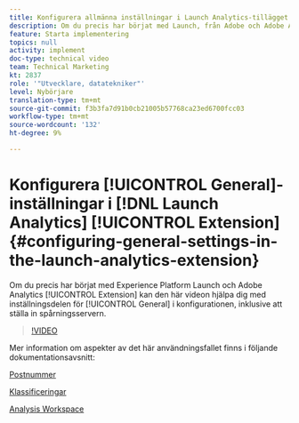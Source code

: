 ```yaml
---
title: Konfigurera allmänna inställningar i Launch Analytics-tillägget
description: Om du precis har börjat med Launch, från Adobe och Adobe Analytics-tillägget, kan den här videon hjälpa dig med den allmänna inställningsdelen av konfigurationen, inklusive att ställa in spårningsservern.
feature: Starta implementering
topics: null
activity: implement
doc-type: technical video
team: Technical Marketing
kt: 2837
role: '"Utvecklare, datatekniker"'
level: Nybörjare
translation-type: tm+mt
source-git-commit: f3b3fa7d91b0cb21005b57768ca23ed6700fcc03
workflow-type: tm+mt
source-wordcount: '132'
ht-degree: 9%

---
```



# Konfigurera [!UICONTROL General]-inställningar i [!DNL Launch Analytics] [!UICONTROL Extension] {#configuring-general-settings-in-the-launch-analytics-extension}

Om du precis har börjat med Experience Platform Launch och Adobe Analytics [!UICONTROL Extension] kan den här videon hjälpa dig med inställningsdelen för [!UICONTROL General] i konfigurationen, inklusive att ställa in spårningsservern.

>[!VIDEO](https://video.tv.adobe.com/v/27093/?quality=9)

Mer information om aspekter av det här användningsfallet finns i följande dokumentationsavsnitt:

[Postnummer](https://docs.adobe.com/help/en/analytics/components/variables/dimensions-reports/reports-zip.html)

[Klassificeringar](https://docs.adobe.com/content/help/en/analytics/components/classifications/c-classifications.html)

[Analysis Workspace](https://docs.adobe.com/content/help/en/analytics/analyze/analysis-workspace/analysis-workspace-features.html)
